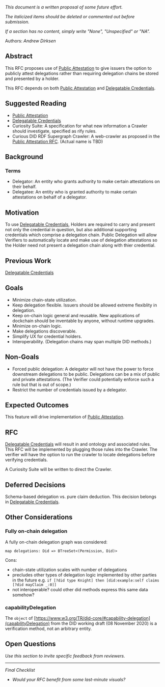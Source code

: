 *This document is a written proposal of some future effort.*

*The italicized items should be deleted or commented out before submission.*

*If a section has no content, simply write "None", "Unspecified" or "NA".*

Authors: *Andrew Dirksen*

## Abstract

This RFC proposes use of [Public Attestation](./0014-public-attestation.md) to give issuers the option to publicly attest delegations rather than requiring delegation chains be stored and presented by a holder.

This RFC depends on both [Public Attestation](./0014-public-attestation.md) and [Delegatable Credentials](./0008-delegatable-credentials.md).

## Suggested Reading

- [Public Attestation](./0014-public-attestation.md)
- [Delegatable Credentials](./0008-delegatable-credentials.md)
- Curiosity Suite: A specification for what new information a Crawler should investigate, specified as rify rules.
- Curious DID RDF Supergraph Crawler: A web-crawler as proposed in the [Public Attestation RFC](./0014-public-attestation.md). (Actual name is TBD)

## Background

### Terms

- Delegator: An entity who grants authority to make certain attestations on their behalf.
- Delegatee: An entity who is granted authority to make certain attestations on behalf of a delegator.

## Motivation

To use [Delegatable Credentials](./0008-delegatable-credentials.md), Holders are required to carry and present not only the credential in question, but also additional supporting credentials which comprise a delegation chain. Public Delegation will allow Verifiers to automatically locate and make use of delegation attestations so the Holder need not present a delegation chain along with thier credential.

## Previous Work

[Delegatable Credentials](./0008-delegatable-credentials.md)

## Goals

- Minimize chain-state utilization.
- Keep delegation flexible. Issuers should be allowed extreme flexiblity in delegation.
- Keep on-chain logic general and reusable. New applications of dockchain should be inventable by anyone, without runtime upgrades.
- Minimize on-chain logic.
- Make delegations discoverable.
- Simplify UX for credential holders.
- Interoperability. (Delegation chains may span multiple DID methods.)

## Non-Goals

- Forced public delegation: A delegator will not have the power to force downstream delegations to be public. Delegations can be a mix of public and private attestations. (The Verifier could potentially enforce such a rule but that is out of scope.)
- Restrict the number of credentials issued by a delegator.

## Expected Outcomes

This feature will drive implementation of [Public Attestation](./0014-public-attestation.md).

## RFC

[Delegatable Credentials](./0008-delegatable-credentials.md) will result in and ontology and associated rules. This RFC will be implemented by plugging those rules into the Crawler. The verifier will have the option to run the crawler to locate delegations before verifying credentials.

A Curiosity Suite will be written to direct the Crawler.

## Deferred Decisions

Schema-based delegation vs. pure claim deduction. This decision belongs in [Delegatable Credentials](./0008-delegatable-credentials.md).

## Other Considerations

### Fully on-chain delegation

A fully on-chain delegation graph was considered:

```
map delegations: Did => BTreeSet<(Permission, Did)>
```

Cons:

- chain-state utilization scales with number of delegations
- precludes other types of delegation logic implemented by other parties in the future e.g. `if [?did type Knight] then [did:example:self claims [?did mayClaim _:0]]`
- not interoperable? could other did methods express this same data somehow?

### capabilityDelegation

The `object` of [https://www.w3.org/TR/did-core/#capability-delegation](capabilityDelegation) from the DID working draft (08 November 2020) is a verification method, not an arbitrary entity.

## Open Questions

*Use this section to invite specific feedback from reviewers.*

---

*Final Checklist*

- *Would your RFC benefit from some last-minute visuals?*
